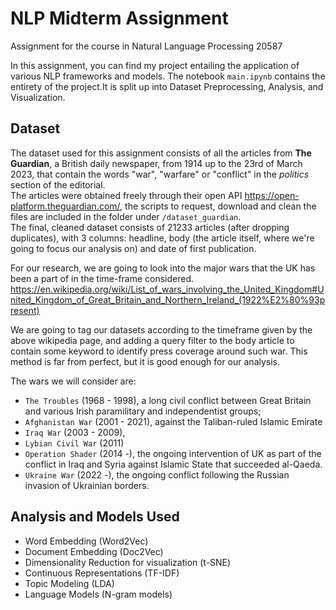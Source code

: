 # NLP Midterm Assignment

Assignment for the course in Natural Language Processing 20587  

In this assignment, you can find my project entailing the application of various NLP frameworks and models. The notebook `main.ipynb` contains the entirety of the project.It is split up into Dataset Preprocessing, Analysis, and Visualization.

## Dataset

The dataset used for this assignment consists of all the articles from **The Guardian**, a British daily newspaper, from 1914 up to the 23rd of March 2023, that contain the words "war", "warfare" or "conflict" in the *politics* section of the editorial.  
The articles were obtained freely through their open API https://open-platform.theguardian.com/, the scripts to request, download and clean the files are included in the folder under `/dataset_guardian`.  
The final, cleaned dataset consists of 21233 articles (after dropping duplicates), with 3 columns: headline, body (the article itself, where we're going to focus our analysis on) and date of first publication.

For our research, we are going to look into the major wars that the UK has been a part of in the time-frame considered. https://en.wikipedia.org/wiki/List_of_wars_involving_the_United_Kingdom#United_Kingdom_of_Great_Britain_and_Northern_Ireland_(1922%E2%80%93present)  

We are going to tag our datasets according to the timeframe given by the above wikipedia page, and adding a query filter to the body article to contain some keyword to identify press coverage around such war. This method is far from perfect, but it is good enough for our analysis.

The wars we will consider are:
- `The Troubles` (1968 - 1998), a long civil conflict between Great Britain and various Irish paramilitary and independentist groups;
- `Afghanistan War` (2001 - 2021), against the Taliban-ruled Islamic Emirate
- `Iraq War` (2003 - 2009), 
- `Lybian Civil War` (2011)
- `Operation Shader` (2014 -), the ongoing intervention of UK as part of the conflict in Iraq and Syria against Islamic State that succeeded al-Qaeda.
- `Ukraine War` (2022 -), the ongoing conflict following the Russian invasion of Ukrainian borders.

## Analysis and Models Used

- Word Embedding (Word2Vec)
- Document Embedding (Doc2Vec)
- Dimensionality Reduction for visualization (t-SNE)
- Continuous Representations (TF-IDF)
- Topic Modeling (LDA)
- Language Models (N-gram models)